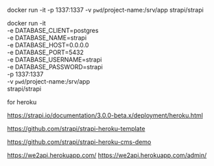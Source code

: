 docker run -it -p 1337:1337 -v `pwd`/project-name:/srv/app strapi/strapi


docker run -it \
  -e DATABASE_CLIENT=postgres \
  -e DATABASE_NAME=strapi \
  -e DATABASE_HOST=0.0.0.0 \
  -e DATABASE_PORT=5432 \
  -e DATABASE_USERNAME=strapi \
  -e DATABASE_PASSWORD=strapi \
  -p 1337:1337 \
  -v `pwd`/project-name:/srv/app \
  strapi/strapi


  for heroku 

  https://strapi.io/documentation/3.0.0-beta.x/deployment/heroku.html

  https://github.com/strapi/strapi-heroku-template

  https://github.com/strapi/strapi-heroku-cms-demo

  https://we2api.herokuapp.com/
  https://we2api.herokuapp.com/admin/


